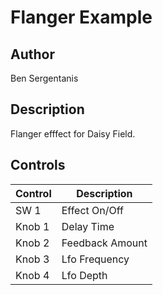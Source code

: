 # Flanger Example

## Author

Ben Sergentanis

## Description

Flanger efffect for Daisy Field.

## Controls

| Control | Description |
| --- | --- |
| SW 1 |  Effect On/Off |
| Knob 1 | Delay Time |
| Knob 2 | Feedback Amount |
| Knob 3 | Lfo Frequency |
| Knob 4 | Lfo Depth |
